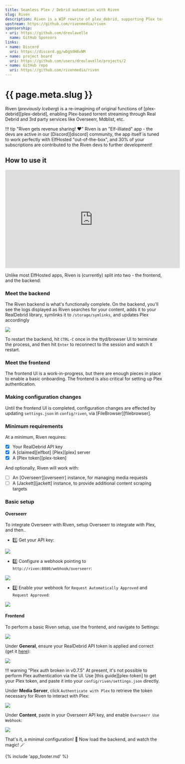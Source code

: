 ```yaml
---
title: Seamless Plex / Debrid automation with Riven
slug: Riven
description: Riven is a WIP rewrite of plex_debrid, supporting Plex torrent streaming through Real Debrid and 3rd party services like Overseerr, Mdblist, etc.
upstream: https://github.com/rivenmedia/riven
sponsorship:
- uri: https://github.com/dreulavelle
  name: GitHub Sponsors
links:
- name: Discord
  uri: https://discord.gg/wDgVdH8vNM
- name: project board
  uri: https://github.com/users/dreulavelle/projects/2
- name: GitHub repo
  uri: https://github.com/rivenmedia/riven
---
```


# {{ page.meta.slug }}

Riven (*previously Iceberg*) is a re-imagining of original functions of [plex-debrid][plex-debrid], enabling Plex-based torrent streaming through Real Debrid and 3rd party services like Overseerr, Mdblist, etc.

!!! tip "Riven gets revenue sharing! :heart:"
    Riven is an "Elf-illiated" app - the devs are active in our [Discord][discord] community, the app itself is tuned to work perfectly with ElfHosted "out-of-the-box", and 30% of your subscriptions are contributed to the Riven devs to further development!

## How to use it

<iframe width="560" height="315" src="https://www.youtube.com/embed/ZHZAEhLuJqk?si=t5HJ5RT8UOfDDuXs" title="YouTube video player" frameborder="0" allow="accelerometer; autoplay; clipboard-write; encrypted-media; gyroscope; picture-in-picture; web-share" referrerpolicy="strict-origin-when-cross-origin" allowfullscreen></iframe>

Unlike most ElfHosted apps, Riven is (currently) split into two - the frontend, and the backend:

### Meet the backend

The Riven backend is what's functionally complete. On the backend, you'll see the logs displayed as Riven searches for your content, adds it to your RealDebrid library, symlinks it to `/storage/symlinks`, and updates Plex accordingly

![](/images/riven-backend.png)

To restart the backend, hit `CTRL-C` once in the ttyd/browser UI to terminate the process, and then hit `Enter` to reconnect to the session and watch it restart.

### Meet the frontend

The frontend UI is a work-in-progress, but there are enough pieces in place to enable a basic onboarding. The frontend is also critical for setting up Plex authentication.

### Making configuration changes

Until the frontend UI is completed, configuration changes are effected by updating `settings.json` in `config/riven`, via [FileBrowser][filebrowser].

### Minimum requirements

At a minimum, Riven requires:

* [x] Your RealDebrid API key
* [x] A [claimed][elfbot] [Plex][plex] server
* [x] A [Plex token][plex-token]

And optionally, Riven will work with:

* [ ] An [Overseerr][overseerr] instance, for managing media requests
* [ ] A [Jackett][jackett] instance, to provide additional content scraping targets
  
### Basic setup

#### Overseerr

To integrate Overseerr with Riven, setup Overseerr to integrate with Plex, and then..

* :one: Get your API key:

![](/images/riven-overseerr-1.png)

* :two: Configure a webhook pointing to `http://riven:8080/webhook/overseerr`:

![](/images/riven-overseerr-2.png)

* :three: Enable your webhook for `Request Automatically Approved` and `Request Approved`:

![](/images/riven-overseerr-3.png)

#### Frontend 

To perform a basic Riven setup, use the frontend, and navigate to Settings:

![](/images/riven-settings-1.png)

Under **General**, ensure your RealDebrid API token is applied and correct (get it [here](https://real-debrid.com/apitoken)):

![](/images/riven-settings-2.png)

!!! warning "Plex auth broken in v0.7.5"
    At present, it's not possible to perform Plex authentication via the UI. Use [this guide][plex-token] to get your Plex token, and paste it into your `config/riven/settings.json` directly.
    
Under **Media Server**, click `Authenticate with Plex` to retrieve the token necessary for Riven to interact with Plex:

![](/images/riven-settings-3.png)

Under **Content**, paste in your Overseerr API key, and enable `Overseerr Use Webhook`:

![](/images/riven-settings-4.png)

That's it, a minimal configuration! :partying_face: Now load the backend, and watch the magic! :magic_wand:

{% include 'app_footer.md' %}